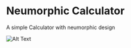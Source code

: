 # Neumorphic Calculator

A simple Calculator with neumorphic design 

![Alt Text](https://pbs.twimg.com/media/Ek9swx2XYAUCtl6?format=jpg&name=4096x4096)

